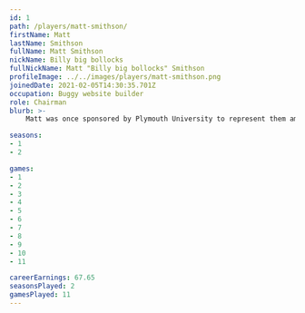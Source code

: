 ```yaml
---
id: 1
path: /players/matt-smithson/
firstName: Matt
lastName: Smithson
fullName: Matt Smithson
nickName: Billy big bollocks
fullNickName: Matt "Billy big bollocks" Smithson
profileImage: ../../images/players/matt-smithson.png
joinedDate: 2021-02-05T14:30:35.701Z
occupation: Buggy website builder
role: Chairman
blurb: >-
    Matt was once sponsored by Plymouth University to represent them amongst 9 other elite players in the National Student Tournament, hosted by Grovesnor casino in Bristol. He did shit. <br /> His biggest tournament win to date is circa $68. <br /> Despite his nick name, he in fact has small bollocks.

seasons:
- 1
- 2

games:
- 1
- 2
- 3
- 4
- 5
- 6
- 7
- 8
- 9
- 10
- 11

careerEarnings: 67.65
seasonsPlayed: 2
gamesPlayed: 11
---
```

